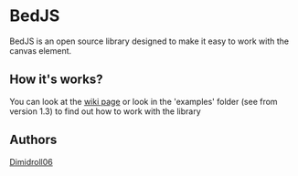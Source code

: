 # BedJS
BedJS is an open source library designed to make it easy to work with the canvas element.

## How it's works?
You can look at the [wiki page](https://github.com/Dimidroll06/BedJS/wiki) or look in the 'examples' folder (see from version 1.3) to find out how to work with the library

## Authors

[Dimidroll06](https://github.com/Dimidroll06 "Dimidroll06")
